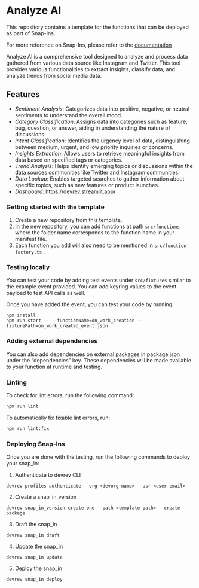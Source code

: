 # Analyze AI

This repository contains a template for the functions that can be deployed as
part of Snap-Ins.

For more reference on Snap-Ins, please refer to the [documentation](https://github.com/devrev/snap-in-docs)


Analyze AI is a comprehensive tool designed to analyze and process data gathered from various data source like Instagram and Twitter. This tool provides various functionalities to extract insights, classify data, and analyze trends from social media data.

## Features

- *Sentiment Analysis*: Categorizes data into positive, negative, or neutral sentiments to understand the overall mood.
- *Category Classification*: Assigns data into categories such as feature, bug, question, or answer, aiding in understanding the nature of discussions.
- *Intent Classification*: Identifies the urgency level of data, distinguishing between medium, urgent, and low priority inquiries or concerns.
- *Insights Extraction*: Allows users to retrieve meaningful insights from data based on specified tags or categories.
- *Trend Analysis*: Helps identify emerging topics or discussions within the data sources communities like Twitter and Instagram communities.
- *Data Lookup*: Enables targeted searches to gather information about specific topics, such as new features or product launches.
- *Dashboard*: https://devrev.streamlit.app/
### Getting started with the template
1. Create a new repository from this template.
2. In the new repository, you can add functions at path `src/functions` where the folder name corresponds to the function name in your manifest file.
3. Each function you add will also need to be mentioned in `src/function-factory.ts` .

### Testing locally
You can test your code by adding test events under `src/fixtures` similar to the example event provided. You can add keyring values to the event payload to test API calls as well.

Once you have added the event, you can test your code by running:
```
npm install
npm run start -- --functionName=on_work_creation --fixturePath=on_work_created_event.json
```

### Adding external dependencies
You can also add dependencies on external packages in package.json under the “dependencies” key. These dependencies will be made available to your function at runtime and testing.

### Linting

To check for lint errors, run the following command:

```bash
npm run lint
```

To automatically fix fixable lint errors, run:

```bash
npm run lint:fix
```

### Deploying Snap-Ins
Once you are done with the testing, run the following commands to deploy your snap_in:

1. Authenticate to devrev CLI
```
devrev profiles authenticate --org <devorg name> --usr <user email>
```
2. Create a snap_in_version
```
devrev snap_in_version create-one --path <template path> --create-package
```
3. Draft the snap_in
```
devrev snap_in draft
```
4. Update the snap_in
```
devrev snap_in update
```
5. Deploy the snap_in
```
devrev snap_in deploy
```
